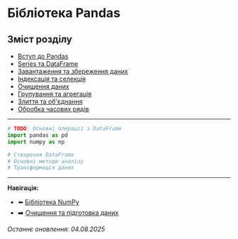 # Бібліотека Pandas

## Зміст розділу

-   [Вступ до Pandas](#вступ-до-pandas)
-   [Series та DataFrame](#series-та-dataframe)
-   [Завантаження та збереження даних](#завантаження-та-збереження-даних)
-   [Індексація та селекція](#індексація-та-селекція)
-   [Очищення даних](#очищення-даних)
-   [Групування та агрегація](#групування-та-агрегація)
-   [Злиття та об'єднання](#злиття-та-обєднання)
-   [Обробка часових рядів](#обробка-часових-рядів)

---

<!-- TODO: Детальний розбір всіх аспектів Pandas -->
<!-- Практичні приклади з реальними даними -->
<!-- Оптимізація продуктивності -->
<!-- Інтеграція з NumPy та Matplotlib -->

```python
# TODO: Основні операції з DataFrame
import pandas as pd
import numpy as np

# Створення DataFrame
# Основні методи аналізу
# Трансформація даних
```

---

**Навігація:**

-   ⬅️ [Бібліотека NumPy](./09_numpy.md)
-   ➡️ [Очищення та підготовка даних](./11_очищення_даних.md)

_Останнє оновлення: 04.08.2025_
